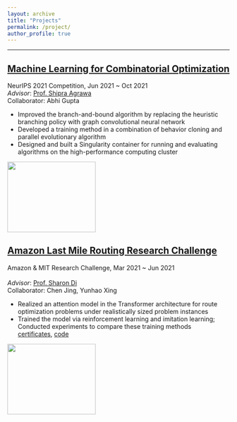 ```yaml
---
layout: archive
title: "Projects"
permalink: /project/
author_profile: true
---
```


------
## [Machine Learning for Combinatorial Optimization](https://www.ecole.ai/2021/ml4co-competition/)
NeurIPS 2021 Competition, Jun 2021 ~ Oct 2021<br> 
*Advisor*:  [Prof. Shipra Agrawa](https://www.engineering.columbia.edu/faculty/shipra-agrawal)<br> 
Collaborator: Abhi Gupta

- Improved the branch-and-bound algorithm by replacing the heuristic branching policy with graph convolutional neural network
- Developed a training method in a combination of behavior cloning and parallel evolutionary algorithm
- Designed and built a Singularity container for running and evaluating algorithms on the high-performance computing cluster

<img width="200" height="160" src="http://www.wentaozhao.org/files/ml4co_pic.png">


## [Amazon Last Mile Routing Research Challenge](https://routingchallenge.mit.edu/)
Amazon & MIT Research Challenge, Mar 2021 ~ Jun 2021<br>  
*Advisor*:  [Prof. Sharon Di](https://www.civil.columbia.edu/faculty/sharon-di)<br>
Collaborator: Chen Jing, Yunhao Xing

- Realized an attention model in the Transformer architecture for route optimization problems under realistically sized problem instances
- Trained the model via reinforcement learning and imitation learning; Conducted experiments to compare these training methods<br>
[certificates](http://www.wentaozhao.org/files/Certificate_of_Participation.pdf), 
[code](https://github.com/LoganZhao1997/last_mile_challenge)

<img width="200" height="160" src="http://www.wentaozhao.org/files/last_mile_pic.jpg">

